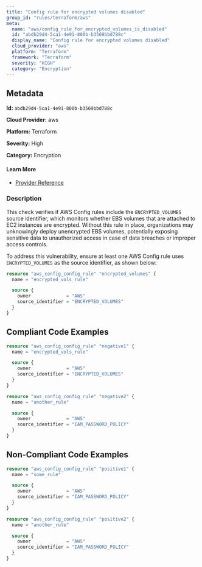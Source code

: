 ```yaml
---
title: "Config rule for encrypted volumes disabled"
group_id: "rules/terraform/aws"
meta:
  name: "aws/config_rule_for_encrypted_volumes_is_disabled"
  id: "abdb29d4-5ca1-4e91-800b-b3569bbd788c"
  display_name: "Config rule for encrypted volumes disabled"
  cloud_provider: "aws"
  platform: "Terraform"
  framework: "Terraform"
  severity: "HIGH"
  category: "Encryption"
---
```

## Metadata

**Id:** `abdb29d4-5ca1-4e91-800b-b3569bbd788c`

**Cloud Provider:** aws

**Platform:** Terraform

**Severity:** High

**Category:** Encryption

#### Learn More

 - [Provider Reference](https://registry.terraform.io/providers/hashicorp/aws/latest/docs/resources/config_config_rule)

### Description

 This check verifies if AWS Config rules include the `ENCRYPTED_VOLUMES` source identifier, which monitors whether EBS volumes that are attached to EC2 instances are encrypted. Without this rule in place, organizations may unknowingly deploy unencrypted EBS volumes, potentially exposing sensitive data to unauthorized access in case of data breaches or improper access controls. 

To address this vulnerability, ensure at least one AWS Config rule uses `ENCRYPTED_VOLUMES` as the source identifier, as shown below:

```terraform
resource "aws_config_config_rule" "encrypted_volumes" {
  name = "encrypted_vols_rule"

  source {
    owner             = "AWS"
    source_identifier = "ENCRYPTED_VOLUMES"
  }
}
```


## Compliant Code Examples
```terraform
resource "aws_config_config_rule" "negative1" {
  name = "encrypted_vols_rule"

  source {
    owner             = "AWS"
    source_identifier = "ENCRYPTED_VOLUMES"
  }
}

resource "aws_config_config_rule" "negative2" {
  name = "another_rule"

  source {
    owner             = "AWS"
    source_identifier = "IAM_PASSWORD_POLICY"
  }
}
```
## Non-Compliant Code Examples
```terraform
resource "aws_config_config_rule" "positive1" {
  name = "some_rule"

  source {
    owner             = "AWS"
    source_identifier = "IAM_PASSWORD_POLICY"
  }
}

resource "aws_config_config_rule" "positive2" {
  name = "another_rule"

  source {
    owner             = "AWS"
    source_identifier = "IAM_PASSWORD_POLICY"
  }
}
```